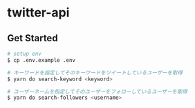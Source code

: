 # twitter-api

## Get Started

```sh
# setup env
$ cp .env.example .env

# キーワードを指定してそのキーワードをツイートしているユーザーを取得
$ yarn do search-keyword <keyword>

# ユーザーネームを指定してそのユーザーをフォローしているユーザーを取得
$ yarn do search-followers <username>
```
